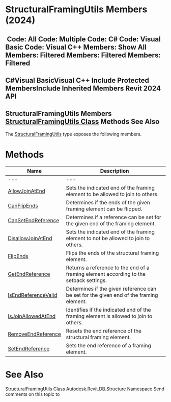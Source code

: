 # StructuralFramingUtils Members (2024)

﻿
 Code: All Code: Multiple Code: C# Code: Visual Basic Code: Visual C++  Members: Show All Members: Filtered Members: Filtered Members: Filtered   
---  
C#Visual BasicVisual C++
Include Protected MembersInclude Inherited Members
Revit 2024 API  
---  
StructuralFramingUtils Members  
[StructuralFramingUtils Class](93d93c87-dfa2-12d5-dcb0-13d5cb0c0696.md "StructuralFramingUtils Class") Methods See Also  
---  
The [StructuralFramingUtils](93d93c87-dfa2-12d5-dcb0-13d5cb0c0696.md "StructuralFramingUtils Class") type exposes the following members.
# Methods
| Name | Description |
| --- | --- |
| --- | --- | --- |
| [AllowJoinAtEnd](dab802b2-9731-94b6-3e56-f584d6f19676.md "AllowJoinAtEnd Method") | Sets the indicated end of the framing element to be allowed to join to others. |
| [CanFlipEnds](4c693589-fefa-3f9d-51dd-69a29623def0.md "CanFlipEnds Method") | Determines if the ends of the given framing element can be flipped. |
| [CanSetEndReference](9f9ebfc9-9ded-ce00-41ba-93e6d7a07265.md "CanSetEndReference Method") | Determines if a reference can be set for the given end of the framing element. |
| [DisallowJoinAtEnd](6ea65e8b-45f6-afc6-ec04-de60fc248f17.md "DisallowJoinAtEnd Method") | Sets the indicated end of the framing element to not be allowed to join to others. |
| [FlipEnds](014b2cf0-ac59-a087-52e4-efc9cf3062a6.md "FlipEnds Method") | Flips the ends of the structural framing element. |
| [GetEndReference](0d5d008a-5317-357f-e4d4-46d8a745a494.md "GetEndReference Method") | Returns a reference to the end of a framing element according to the setback settings. |
| [IsEndReferenceValid](6d311cdc-cb7d-92ba-f360-5e5c138efffc.md "IsEndReferenceValid Method") | Determines if the given reference can be set for the given end of the framing element. |
| [IsJoinAllowedAtEnd](90e1b29d-7e8f-428d-3d88-4a80560b455a.md "IsJoinAllowedAtEnd Method") | Identifies if the indicated end of the framing element is allowed to join to others. |
| [RemoveEndReference](3f6f9b7f-9227-9be5-eaad-fd8e0ce803ea.md "RemoveEndReference Method") | Resets the end reference of the structural framing element. |
| [SetEndReference](a694033f-eb4f-45bb-d989-8bc95780e574.md "SetEndReference Method") | Sets the end reference of a framing element. |

# See Also
[StructuralFramingUtils Class](93d93c87-dfa2-12d5-dcb0-13d5cb0c0696.md "StructuralFramingUtils Class")
[Autodesk.Revit.DB.Structure Namespace](d586b341-f687-9d90-e96d-255806b7d4fc.md "Autodesk.Revit.DB.Structure Namespace")
Send comments on this topic to 